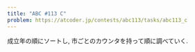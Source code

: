 ```yaml
---
title: "ABC #113 C"
problem: https://atcoder.jp/contests/abc113/tasks/abc113_c
---
```

成立年の順にソートし, 市ごとのカウンタを持って順に調べていく.
